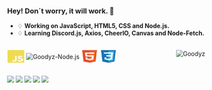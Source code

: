 ### Hey! Don´t worry, it will work. 🍁

- ♢ **Working on JavaScript, HTML5, CSS and Node.js.**
- ♢ **Learning Discord.js, Axios, CheerIO, Canvas and Node-Fetch.**

<div style="display: inline_block"><br>
  <img align="center" alt="Goodyz-Js" height="30" width="40" src="https://raw.githubusercontent.com/devicons/devicon/master/icons/javascript/javascript-plain.svg">
  <img align="center" alt="Goodyz-Node.js" height="30" width="40" src="https://cdn.jsdelivr.net/gh/devicons/devicon/icons/nodejs/nodejs-original.svg" />
  <img align="center" alt="Goodyz-HTML" height="30" width="40" src="https://raw.githubusercontent.com/devicons/devicon/master/icons/html5/html5-original.svg">
  <img align="center" alt="Goodyz-CSS" height="30" width="40" src="https://raw.githubusercontent.com/devicons/devicon/master/icons/css3/css3-original.svg">
  <img align="right" alt="Goodyz" height="110" width="110" src="https://cdn.discordapp.com/attachments/834507468376768512/838930231305306172/20210503_202127.gif">
</div>
  
  ##
 
<div> 
  <a href="https://www.youtube.com/channel/UCBtNjS1oRuSU7X19eWfu5Hg" target="_blank" rel="external"><img src="https://img.shields.io/badge/YouTube-FF0000?style=for-the-badge&logo=youtube&logoColor=white"></a>
  <a href="https://www.instagram.com/gabriel_r_alves/?hl=pt-br" target="_blank" rel="external"><img src="https://img.shields.io/badge/-Instagram-%23E4405F?style=for-the-badge&logo=instagram&logoColor=white"></a>
 	<a href="https://www.twitch.tv/gabrielralves" target="_blank" rel="external"><img src="https://img.shields.io/badge/Twitch-9146FF?style=for-the-badge&logo=twitch&logoColor=white"></a>
 <a href="https://discord.gg/fZjJ5ABJz4" target="_blank" rel="external"><img src="https://img.shields.io/badge/Discord-7289DA?style=for-the-badge&logo=discord&logoColor=white"></a> 
  <a href = "mailto:gabriel-hpp@hotmail.com" target="_blank" rel="external"><img src="https://img.shields.io/badge/-Gmail-%23333?style=for-the-badge&logo=gmail&logoColor=white"></a>
 
</div>

